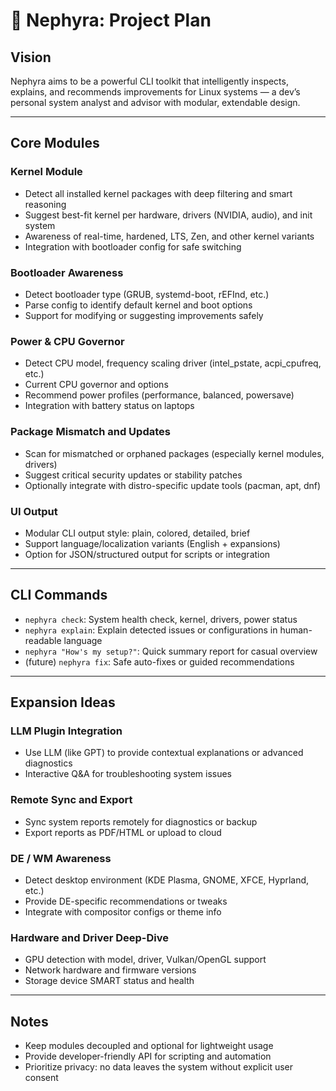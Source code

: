 # 🧠 Nephyra: Project Plan

## Vision
Nephyra aims to be a powerful CLI toolkit that intelligently inspects, explains, and recommends improvements for Linux systems — a dev’s personal system analyst and advisor with modular, extendable design.

---

## Core Modules

### Kernel Module
- Detect all installed kernel packages with deep filtering and smart reasoning  
- Suggest best-fit kernel per hardware, drivers (NVIDIA, audio), and init system  
- Awareness of real-time, hardened, LTS, Zen, and other kernel variants  
- Integration with bootloader config for safe switching

### Bootloader Awareness
- Detect bootloader type (GRUB, systemd-boot, rEFInd, etc.)  
- Parse config to identify default kernel and boot options  
- Support for modifying or suggesting improvements safely

### Power & CPU Governor
- Detect CPU model, frequency scaling driver (intel_pstate, acpi_cpufreq, etc.)  
- Current CPU governor and options  
- Recommend power profiles (performance, balanced, powersave)  
- Integration with battery status on laptops  

### Package Mismatch and Updates
- Scan for mismatched or orphaned packages (especially kernel modules, drivers)  
- Suggest critical security updates or stability patches  
- Optionally integrate with distro-specific update tools (pacman, apt, dnf)

### UI Output
- Modular CLI output style: plain, colored, detailed, brief  
- Support language/localization variants (English + expansions)  
- Option for JSON/structured output for scripts or integration

---

## CLI Commands

- `nephyra check`: System health check, kernel, drivers, power status  
- `nephyra explain`: Explain detected issues or configurations in human-readable language  
- `nephyra "How's my setup?"`: Quick summary report for casual overview  
- (future) `nephyra fix`: Safe auto-fixes or guided recommendations

---

## Expansion Ideas

### LLM Plugin Integration
- Use LLM (like GPT) to provide contextual explanations or advanced diagnostics  
- Interactive Q&A for troubleshooting system issues

### Remote Sync and Export
- Sync system reports remotely for diagnostics or backup  
- Export reports as PDF/HTML or upload to cloud

### DE / WM Awareness
- Detect desktop environment (KDE Plasma, GNOME, XFCE, Hyprland, etc.)  
- Provide DE-specific recommendations or tweaks  
- Integrate with compositor configs or theme info

### Hardware and Driver Deep-Dive
- GPU detection with model, driver, Vulkan/OpenGL support  
- Network hardware and firmware versions  
- Storage device SMART status and health

---

## Notes

- Keep modules decoupled and optional for lightweight usage  
- Provide developer-friendly API for scripting and automation  
- Prioritize privacy: no data leaves the system without explicit user consent
